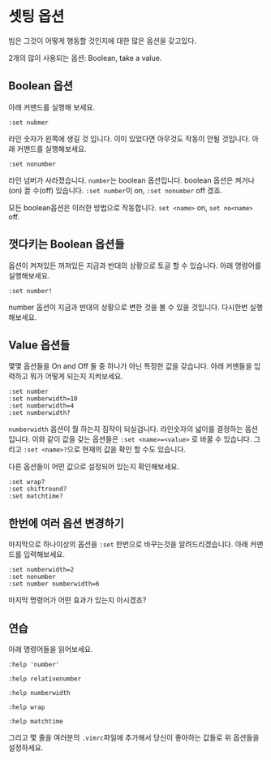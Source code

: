 # 셋팅 옵션

빔은 그것이 어떻게 행동할 것인지에 대한 많은 옵션을 갖고있다.

2개의 많이 사용되는 옵션: Boolean, take a value.

## Boolean 옵션

아래 커맨드를 실행해 보세요.

    :set nubmer

라인 숫자가 왼쪽에 생길 것 입니다.
이미 있었다면 아무것도 작동이 안될 것입니다. 아래 커맨드를 실행해보세요.

    :set nonumber

라인 넘버가 사라졌습니다. `number`는 boolean 옵션입니다. boolean 옵션은 켜거나(on) 끌 수(off) 있습니다.  `:set number`이 on, `:set nonumber` off 겠죠.

모든 boolean옵션은 이러한 방법으로 작동합니다. `set <name>` on, `set no<name>` off.

## 껏다키는 Boolean 옵션들

옵션이 켜져있든 꺼져있든 지금과 반대의 상황으로 토글 할 수 있습니다. 아래 명령어를 실행해보세요.

    :set number!

number 옵션이 지금과 반대의 상황으로 변한 것을 볼 수 있을 것입니다. 다시한번 실행해보세요.

## Value 옵션들

몇몇 옵션들을 On and Off 둘 중 하나가 아닌 특정한 값을 갖습니다. 아래 커맨들을 입력하고 뭐가 어떻게 되는지 지켜보세요.

    :set number
    :set numberwidth=10
    :set numberwidth=4
    :set numberwidth?

`numberwidth` 옵션이 뭘 하는지 짐작이 되실겁니다. 라인숫자의 넓이를 결정하는 옵션입니다. 이와 같이 값을 갖는 옵션들은 `:set <name>=<value>` 로 바꿀 수 있습니다. 그리고 `:set <name>?`으로 현재의 값을 확인 할 수도 있습니다.

다른 옵션들이 어떤 값으로 설정되어 있는지 확인해보세요.

    :set wrap?
    :set shiftround?
    :set matchtime?

## 한번에 여러 옵션 변경하기

마지막으로 하나이상의 옵션을 `:set` 한번으로 바꾸는것을 알려드리겠습니다. 아래 커맨드를 입력해보세요.

    :set numberwidth=2
    :set nonumber
    :set number numberwidth=6

마지막 명령어가 어떤 효과가 있는지 아시겠죠?

## 연습

아래 명령어들을 읽어보세요.

`:help 'number'`

`:help relativenumber`

`:help numberwidth`

`:help wrap`

`:help matchtime`

그리고 몇 줄을 여러분의 `.vimrc`파일에 추가해서 당신이 좋아하는 값들로 위 옵션들을 설정하세요.

